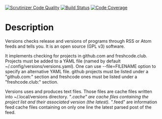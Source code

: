 [![Scrutinizer Code Quality](https://scrutinizer-ci.com/g/dupgit/versions/badges/quality-score.png?b=master)](https://scrutinizer-ci.com/g/dupgit/versions/?branch=master)
[![Build Status](https://scrutinizer-ci.com/g/dupgit/versions/badges/build.png?b=master)](https://scrutinizer-ci.com/g/dupgit/versions/build-status/master)
[![Code Coverage](https://scrutinizer-ci.com/g/dupgit/versions/badges/coverage.png?b=master)](https://scrutinizer-ci.com/g/dupgit/versions/?branch=master)

# Description

Versions checks release and versions of programs through RSS or
Atom feeds and tells you. It is an open source (GPL v3) software.

It implements checking for projects in github.com and freshcode.club.
Projects must be added to a YAML file (named by default
~/.config/versions/versions.yaml). One can use --file=FILENAME option
to specify an alternative YAML file.
github projects must be listed under a "github.com:" section and
freshcode ones must be listed under a "freshcode.club:" section.

Versions uses and produces text files. Those files are cache files
written into ~/.local/versions directory. "*.cache" are cache files
containing the project list and their associated version (the latest).
"*.feed" are information feed cache files containing on only one line
the latest parsed post of the feed.
